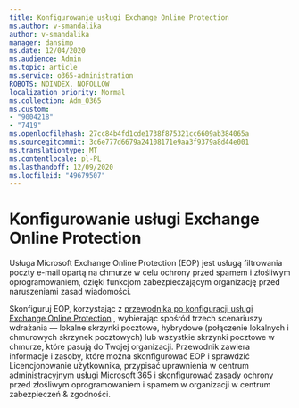 ```yaml
---
title: Konfigurowanie usługi Exchange Online Protection
ms.author: v-smandalika
author: v-smandalika
manager: dansimp
ms.date: 12/04/2020
ms.audience: Admin
ms.topic: article
ms.service: o365-administration
ROBOTS: NOINDEX, NOFOLLOW
localization_priority: Normal
ms.collection: Adm_O365
ms.custom:
- "9004218"
- "7419"
ms.openlocfilehash: 27cc84b4fd1cde1738f875321cc6609ab384065a
ms.sourcegitcommit: 3c6e777d6679a24108171e9aa3f9379a8d44e001
ms.translationtype: MT
ms.contentlocale: pl-PL
ms.lasthandoff: 12/09/2020
ms.locfileid: "49679507"
---
```

# <a name="set-up-exchange-online-protection"></a>Konfigurowanie usługi Exchange Online Protection

Usługa Microsoft Exchange Online Protection (EOP) jest usługą filtrowania poczty e-mail opartą na chmurze w celu ochrony przed spamem i złośliwym oprogramowaniem, dzięki funkcjom zabezpieczającym organizację przed naruszeniami zasad wiadomości.

Skonfiguruj EOP, korzystając z [przewodnika po konfiguracji usługi Exchange Online Protection](https://admin.microsoft.com/adminportal/home#/modernonboarding/prepareyourenvironment) , wybierając spośród trzech scenariuszy wdrażania — lokalne skrzynki pocztowe, hybrydowe (połączenie lokalnych i chmurowych skrzynek pocztowych) lub wszystkie skrzynki pocztowe w chmurze, które pasują do Twojej organizacji. Przewodnik zawiera informacje i zasoby, które można skonfigurować EOP i sprawdzić Licencjonowanie użytkownika, przypisać uprawnienia w centrum administracyjnym usługi Microsoft 365 i skonfigurować zasady ochrony przed złośliwym oprogramowaniem i spamem w organizacji w centrum zabezpieczeń & zgodności.
